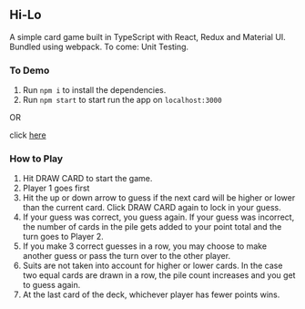 ## Hi-Lo
A simple card game built in TypeScript with React, Redux and Material UI. Bundled using webpack. To come: Unit Testing.

### To Demo
1. Run `npm i` to install the dependencies.
2. Run `npm start` to start run the app on `localhost:3000`

OR

click [here](https://www.timliu.me/hilo)

### How to Play
1. Hit DRAW CARD to start the game.
2. Player 1 goes first
3. Hit the up or down arrow to guess if the next card will be higher or lower than the current card. Click DRAW CARD again to lock in your guess.
4. If your guess was correct, you guess again. If your guess was incorrect, the number of cards in the pile gets added to your point total and the turn goes to Player 2.
5. If you make 3 correct guesses in a row, you may choose to make another guess or pass the turn over to the other player.
6. Suits are not taken into account for higher or lower cards. In the case two equal cards are drawn in a row, the pile count increases and you get to guess again.
7. At the last card of the deck, whichever player has fewer points wins.
